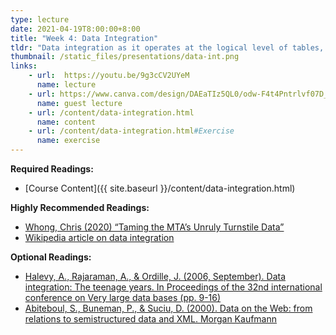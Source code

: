 ```yaml
---
type: lecture
date: 2021-04-19T8:00:00+8:00
title: "Week 4: Data Integration"
tldr: "Data integration as it operates at the logical level of tables, and data that feed into user interfaces."
thumbnail: /static_files/presentations/data-int.png
links:
    - url:  https://youtu.be/9g3cCV2UYeM 
      name: lecture
    - url: https://www.canva.com/design/DAEaTIz5QL0/odw-F4t4Pntrlvf07D_ZNg/view
      name: guest lecture
    - url: /content/data-integration.html
      name: content
    - url: /content/data-integration.html#Exercise
      name: exercise
---
```

**Required Readings:**  
- [Course Content]({{ site.baseurl }}/content/data-integration.html)

**Highly Recommended Readings:**
- [Whong, Chris (2020) “Taming the MTA’s Unruly Turnstile Data”](https://medium.com/qri-io/taming-the-mtas-unruly-turnstile-data-c945f5f96ba0)
- [Wikipedia article on data integration](https://en.wikipedia.org/wiki/Data_integration)

**Optional Readings:**
- [Halevy, A., Rajaraman, A., & Ordille, J. (2006, September). Data integration: The teenage years. In Proceedings of the 32nd international conference on Very large data bases (pp. 9-16)](https://www.cin.ufpe.br/~if696/referencias/integracao/_Data_Integration-The_Teenage_Years.pdf)
- [Abiteboul, S., Buneman, P., & Suciu, D. (2000). Data on the Web: from relations to semistructured data and XML. Morgan Kaufmann](https://github.com/norlab/LIS-546-SPR2021/raw/master/content/readings/Data-on-the-Web-Skeleton.pdf)
